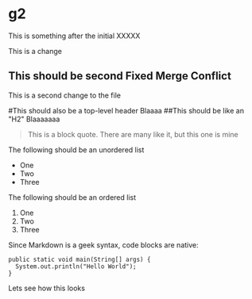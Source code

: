 g2
==

This is something after the initial XXXXX

This is a change

This should be second Fixed Merge Conflict
---------------------------

This is a second change to the file


#This should also be a top-level header
Blaaaa
##This should be like an "H2"
Blaaaaaaa

>This is a block quote.  There are many like
>it, but this one is mine

The following should be an unordered list
* One
* Two
* Three

The following should be an ordered list

1. One
2. Two
3. Three

Since Markdown is a geek syntax, code blocks are native:

    public static void main(String[] args) {
      System.out.println("Hello World");
    }
    
    
Lets see how this looks

